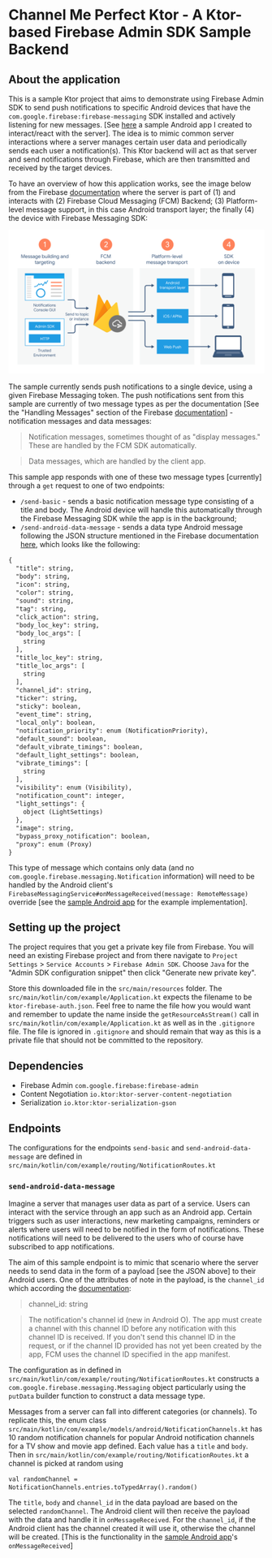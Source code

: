 # Channel Me Perfect Ktor - A Ktor-based Firebase Admin SDK Sample Backend

## About the application

This is a sample Ktor project that aims to demonstrate using Firebase Admin SDK to send push notifications to specific 
Android devices that have the `com.google.firebase:firebase-messaging` SDK installed and actively listening for new 
messages. [See <a href="https://github.com/akitikkx/channel-me-perfect-android">here</a> a sample Android app I 
created to interact/react with the server]. The idea is to mimic common server interactions where a server manages 
certain user data and periodically sends each user a notification(s). This Ktor backend will act as that server and send 
notifications through Firebase, which are then transmitted and received by the target devices.

To have an overview of how this application works, see the image below from the Firebase 
<a href="https://firebase.google.com/docs/cloud-messaging/fcm-architecture">documentation</a> where the server is 
part of (1) and interacts with (2) Firebase Cloud Messaging (FCM) Backend; (3) Platform-level message support, in this 
case Android transport layer; the finally (4) the device with Firebase Messaging SDK:

<img src="https://github.com/akitikkx/channel-me-perfect-ktor/blob/main/screenshots/diagram-FCM.png?raw=true" alt="FCM Architectural Overview" />

The sample currently sends push notifications to a single device, using a given Firebase Messaging token. 
The push notifications sent from this sample are currently of two message types as per the 
documentation 
[See the "Handling Messages" section of the Firebase <a href="https://firebase.google.com/docs/cloud-messaging/concept-options#notifications_and_data_messages">documentation</a>]  - notification messages and data messages:

> Notification messages, sometimes thought of as "display messages." These are handled by the FCM SDK automatically.

> Data messages, which are handled by the client app.

This sample app responds with one of these two message types [currently] through a `get` request to one of two endpoints:

- `/send-basic` - sends a basic notification message type consisting of a title and body. The Android device will 
handle this automatically through the Firebase Messaging SDK while the app is in the background;
- `/send-android-data-message` - sends a data type Android message following the JSON structure mentioned in the 
Firebase documentation <a href="https://firebase.google.com/docs/reference/fcm/rest/v1/projects.messages#androidnotification">here</a>, which looks like the following: 

```
{
  "title": string,
  "body": string,
  "icon": string,
  "color": string,
  "sound": string,
  "tag": string,
  "click_action": string,
  "body_loc_key": string,
  "body_loc_args": [
    string
  ],
  "title_loc_key": string,
  "title_loc_args": [
    string
  ],
  "channel_id": string,
  "ticker": string,
  "sticky": boolean,
  "event_time": string,
  "local_only": boolean,
  "notification_priority": enum (NotificationPriority),
  "default_sound": boolean,
  "default_vibrate_timings": boolean,
  "default_light_settings": boolean,
  "vibrate_timings": [
    string
  ],
  "visibility": enum (Visibility),
  "notification_count": integer,
  "light_settings": {
    object (LightSettings)
  },
  "image": string,
  "bypass_proxy_notification": boolean,
  "proxy": enum (Proxy)
}
```
This type of message which contains only data (and no `com.google.firebase.messaging.Notification` information) will 
need to be handled by the Android client's `FirebaseMessagingService#onMessageReceived(message: RemoteMessage)` 
override [see the <a href="https://github.com/akitikkx/channel-me-perfect-android">sample 
Android app</a> for the example implementation].

## Setting up the project
The project requires that you get a private key file from Firebase. You will need an existing Firebase project and 
from there navigate to `Project Settings` > `Service Accounts` > `Firebase Admin SDK`. Choose `Java` for the 
"Admin SDK configuration snippet" then click "Generate new private key".

Store this downloaded file in the `src/main/resources` folder. The `src/main/kotlin/com/example/Application.kt` expects the filename to 
be `ktor-firebase-auth.json`. Feel free to name the file how you would want and remember to update the name inside the 
`getResourceAsStream()` call in `src/main/kotlin/com/example/Application.kt` as well as in the `.gitignore` file. The file is ignored in `.gitignore` and 
should remain that way as this is a private file that should not be committed to the repository.

## Dependencies
- Firebase Admin `com.google.firebase:firebase-admin`
- Content Negotiation `io.ktor:ktor-server-content-negotiation`
- Serialization `io.ktor:ktor-serialization-gson`

## Endpoints

The configurations for the endpoints `send-basic` and `send-android-data-message` are defined in 
`src/main/kotlin/com/example/routing/NotificationRoutes.kt`

### `send-android-data-message`

Imagine a server that manages user data as part of a service. Users can interact with the service through an app such 
as an Android app. Certain triggers such as user interactions, new marketing campaigns, reminders or alerts where 
users will need to be notified in the form of notifications. These notifications will need to be delivered to the users
who of course have subscribed to app notifications. 

The aim of this sample endpoint is to mimic that scenario where the server needs to send data in the form of a payload 
[see the JSON above] to their Android users. One of the attributes of note in the payload, is the `channel_id` which
according the <a href="https://firebase.google.com/docs/reference/fcm/rest/v1/projects.messages#androidnotification">documentation</a>:

> channel_id: string

> The notification's channel id (new in Android O). The app must create a channel with this channel ID before any 
notification with this channel ID is received. If you don't send this channel ID in the request, or if the channel ID 
provided has not yet been created by the app, FCM uses the channel ID specified in the app manifest.

The configuration as in defined in `src/main/kotlin/com/example/routing/NotificationRoutes.kt` constructs a 
`com.google.firebase.messaging.Messaging` object particularly using the `putData` builder function to construct a data
message type. 

Messages from a server can fall into different categories (or channels). To replicate this, the enum 
class `src/main/kotlin/com/example/models/android/NotificationChannels.kt` has 10 random notification channels for 
popular Android notification channels for a TV show and movie app defined. Each value has a `title` and `body`. Then in
`src/main/kotlin/com/example/routing/NotificationRoutes.kt` a channel is picked at random using

```
val randomChannel = NotificationChannels.entries.toTypedArray().random()
```

The `title`, `body` and `channel_id` in the data payload are based on the selected `randomChannel`. The Android client 
will then receive the payload with the data and handle it in `onMessageReceived`. For the `channel_id`, if the Android 
client has the channel created it will use it, otherwise the channel will be created. [This is the functionality in the 
<a href="https://github.com/akitikkx/channel-me-perfect-android">sample Android app</a>'s `onMessageReceived`]
